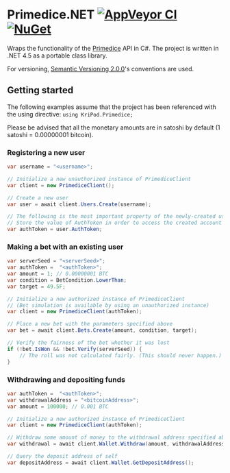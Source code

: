 # Primedice.NET [![AppVeyor CI](https://img.shields.io/appveyor/ci/kripod/primedice-net/master.svg)](https://ci.appveyor.com/project/kripod/primedice-net) [![NuGet](https://img.shields.io/nuget/v/Primedice.NET.svg)](https://www.nuget.org/packages/Primedice.NET)
Wraps the functionality of the [Primedice][] API in C#.
The project is written in .NET 4.5 as a portable class library.

For versioning, [Semantic Versioning 2.0.0][]'s conventions are used.

[Primedice]: https://primedice.com
[Semantic Versioning 2.0.0]: http://semver.org/spec/v2.0.0.html

## Getting started

The following examples assume that the project has been referenced with the 
using directive: `using KriPod.Primedice;`

Please be advised that all the monetary amounts are in satoshi by default
(1 satoshi = 0.00000001 bitcoin).

### Registering a new user
``` csharp
var username = "<username>";

// Initialize a new unauthorized instance of PrimediceClient
var client = new PrimediceClient();

// Create a new user
var user = await client.Users.Create(username);

// The following is the most important property of the newly-created user
// Store the value of AuthToken in order to access the created account later
var authToken = user.AuthToken;
```

### Making a bet with an existing user
``` csharp
var serverSeed = "<serverSeed>";
var authToken =  "<authToken>";
var amount = 1; // 0.00000001 BTC
var condition = BetCondition.LowerThan;
var target = 49.5F;

// Initialize a new authorized instance of PrimediceClient
// (Bet simulation is available by using an unauthorized instance)
var client = new PrimediceClient(authToken);

// Place a new bet with the parameters specified above
var bet = await client.Bets.Create(amount, condition, target);

// Verify the fairness of the bet whether it was lost
if (!bet.IsWon && !bet.Verify(serverSeed)) {
    // The roll was not calculated fairly. (This should never happen.)
}
```

### Withdrawing and depositing funds
``` csharp
var authToken =  "<authToken>";
var withdrawalAddress = "<bitcoinAddress>";
var amount = 100000; // 0.001 BTC

// Initialize a new authorized instance of PrimediceClient
var client = new PrimediceClient(authToken);

// Withdraw some amount of money to the withdrawal address specified above
var withdrawal = await client.Wallet.Withdraw(amount, withdrawalAddress);

// Query the deposit address of self
var depositAddress = await client.Wallet.GetDepositAddress();
```
